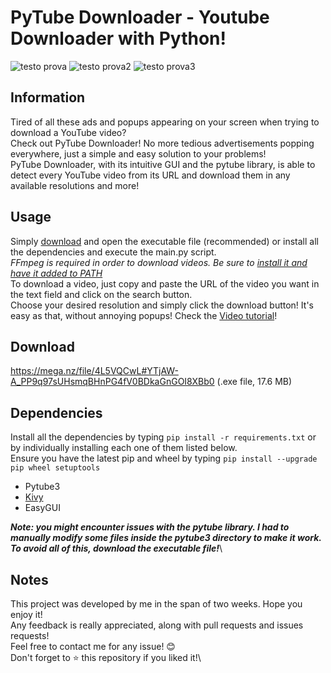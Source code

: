 # PyTube Downloader - Youtube Downloader with Python!

![testo prova](http://prntscr.com/v87may)
![testo prova2](http://prntscr.com/v87mx2)
![testo prova3](http://prntscr.com/v87nas)

## Information
Tired of all these ads and popups appearing on your screen when trying to download a YouTube video?\
Check out PyTube Downloader! No more tedious advertisements popping everywhere, just a simple and easy solution to your problems!\
PyTube Downloader, with its intuitive GUI and the pytube library, is able to detect every YouTube video from its URL and download them in any available resolutions and more!

## Usage
Simply [download](https://mega.nz/file/4L5VQCwL#YTjAW-A_PP9q97sUHsmqBHnPG4fV0BDkaGnGOI8XBb0) and open the executable file (recommended) or install all the dependencies and execute the main.py script.\
*FFmpeg is required in order to download videos. Be sure to [install it and have it added to PATH](https://www.wikihow.com/Install-FFmpeg-on-Windows)*\
To download a video, just copy and paste the URL of the video you want in the text field and click on the search button.\
Choose your desired resolution and simply click the download button! It's easy as that, without annoying popups!
Check the [Video tutorial](https://youtu.be/oWKE2u6k6zA)!

## Download
https://mega.nz/file/4L5VQCwL#YTjAW-A_PP9q97sUHsmqBHnPG4fV0BDkaGnGOI8XBb0 (.exe file, 17.6 MB)

## Dependencies
Install all the dependencies by typing ```pip install -r requirements.txt``` or by individually installing each one of them listed below.\
Ensure you have the latest pip and wheel by typing ```pip install --upgrade pip wheel setuptools```

- Pytube3
- [Kivy](https://kivy.org/doc/stable/installation/installation-windows.html)
- EasyGUI

**_Note: you might encounter issues with the pytube library. I had to manually modify some files inside the pytube3 directory to make it work. To avoid all of this, download the executable file!_**\

## Notes
This project was developed by me in the span of two weeks. Hope you enjoy it!\
Any feedback is really appreciated, along with pull requests and issues requests!\
Feel free to contact me for any issue! :blush:\
Don't forget to :star: this repository if you liked it!\

